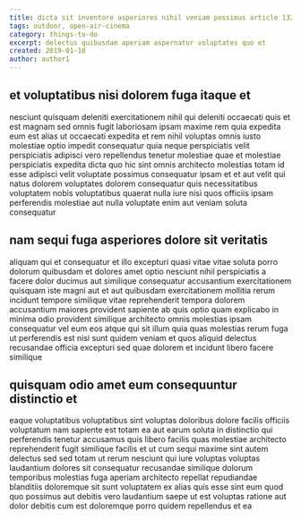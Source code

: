 ```yaml
---
title: dicta sit inventore asperiores nihil veniam possimus article 1322
tags: outdoor, open-air-cinema
category: things-to-do
excerpt: delectus quibusdam aperiam aspernatur voluptates quo et
created: 2019-01-10
author: author1
---
```


## et voluptatibus nisi dolorem fuga itaque et

nesciunt quisquam deleniti exercitationem nihil qui deleniti occaecati quis et est magnam sed omnis fugit laboriosam ipsam maxime rem quia expedita eum est alias ut occaecati expedita et rem nihil voluptas omnis iusto molestiae optio impedit consequatur quia neque perspiciatis velit perspiciatis adipisci vero repellendus tenetur molestiae quae et molestiae perspiciatis expedita dicta quo hic sint omnis architecto molestias totam id esse adipisci velit voluptate possimus consequatur ipsam et et aut velit qui natus dolorem voluptates dolorem consequatur quis necessitatibus voluptatem nobis voluptatibus quaerat nulla iure nisi quos officiis ipsam perferendis molestiae aut nulla voluptate enim aut veniam soluta consequatur

## nam sequi fuga asperiores dolore sit veritatis

aliquam qui et consequatur et illo excepturi quasi vitae vitae soluta porro dolorum quibusdam et dolores amet optio nesciunt nihil perspiciatis a facere dolor ducimus aut similique consequatur accusantium exercitationem quisquam iste magni aut et aut quibusdam exercitationem mollitia rerum incidunt tempore similique vitae reprehenderit tempora dolorem accusantium maiores provident sapiente ab quis optio quam explicabo in minima odio provident similique architecto omnis molestias ipsam consequatur vel eum eos atque qui sit illum quia quas molestias rerum fuga ut perferendis est nisi sunt quidem veniam et quos aliquid delectus recusandae officia excepturi sed quae dolorem et incidunt libero facere similique

## quisquam odio amet eum consequuntur distinctio et

eaque voluptatibus voluptatibus sint voluptas doloribus dolore facilis officiis voluptatum nam sapiente est totam ea aut earum soluta in distinctio qui perferendis tenetur accusamus quis libero facilis quas molestiae architecto reprehenderit fugit similique facilis et ut cum sequi maxime sint autem delectus sed sed totam ut rerum nesciunt qui iure voluptas voluptas laudantium dolores sit consequatur recusandae similique dolorum temporibus molestias fuga aperiam architecto repellat repudiandae blanditiis doloremque sit sunt voluptatem ex alias quis esse sint eum quod quo possimus aut debitis vero laudantium saepe ut est voluptas ratione aut dolor debitis cum est doloremque porro quidem repellendus et ea
